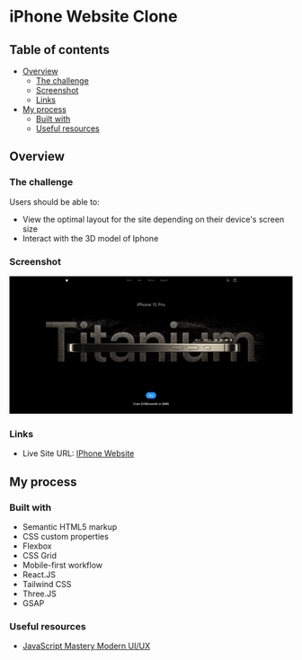 # iPhone Website Clone

## Table of contents

- [Overview](#overview)
  - [The challenge](#the-challenge)
  - [Screenshot](#screenshot)
  - [Links](#links)
- [My process](#my-process)
  - [Built with](#built-with)
  - [Useful resources](#useful-resources)

## Overview

### The challenge

Users should be able to:

- View the optimal layout for the site depending on their device's screen size
- Interact with the 3D model of Iphone

### Screenshot

![](/public/assets/images/image.png)

### Links

- Live Site URL: [IPhone Website]()

## My process

### Built with

- Semantic HTML5 markup
- CSS custom properties
- Flexbox
- CSS Grid
- Mobile-first workflow
- React.JS
- Tailwind CSS
- Three.JS
- GSAP

### Useful resources

- [JavaScript Mastery Modern UI/UX](https://www.youtube.com/watch?v=RbxHZwFtRT4)
